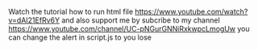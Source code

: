 Watch the tutorial how to run html file https://www.youtube.com/watch?v=dAI21EfRv6Y
and also support me by subcribe to my channel https://www.youtube.com/channel/UC-pNGurGNNiRxkwpcLmogUw
you can change the alert in script.js to you lose
